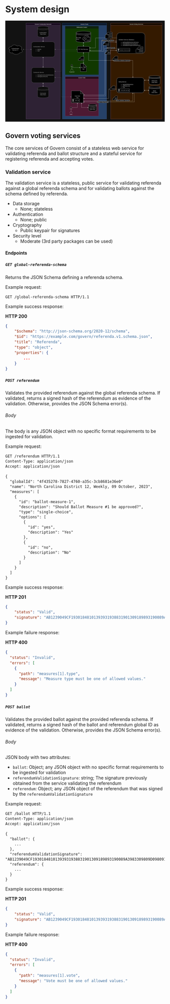# System design

![system overview diagram](resources/system_overview.png)

## Govern voting services

The core services of Govern consist of a stateless web service for validating referenda and ballot structure and a
stateful service for registering referenda and accepting votes.

### Validation service

The validation service is a stateless, public service for validating referenda against a global referenda schema and 
for validating ballots against the schema defined by referenda.

* Data storage
  * None; stateless
* Authentication
  * None; public
* Cryptography
  * Public keypair for signatures
* Security level
  * Moderate (3rd party packages can be used)

#### Endpoints

##### `GET global-referenda-schema`

Returns the JSON Schema defining a referenda schema.

Example request:
```http
GET /global-referenda-schema HTTP/1.1
```

Example success response:

**HTTP 200**
```json
{
    "$schema": "http://json-schema.org/2020-12/schema",
    "$id": "https://example.com/govern/referenda.v1.schema.json",
    "title": "Referenda",
    "type": "object",
    "properties": {
        ...
    }
}
```

##### `POST referendum`

Validates the provided referendum against the global referenda schema. If validated, returns a signed hash of the
referendum as evidence of the validation. Otherwise, provides the JSON Schema error(s).

###### Body

The body is any JSON object with no specific format requirements to be ingested for validation.

Example request:
```http
GET /referendum HTTP/1.1
Content-Type: application/json
Accept: application/json

{
  "globalId": "4f435278-7827-4760-a35c-3cb8681e36e0"
  "name": "North Carolina District 12, Weekly, 09 October, 2023",
  "measures": [
    {
      "id": "ballot-measure-1",
      "description": "Should Ballot Measure #1 be approved?",
      "type": "single-choice",
      "options": [
        {
          "id": "yes",
          "description": "Yes"
        },
        {
          "id": "no",
          "description": "No"
        }
      ]
    }
  ]
}
```

Example success response:

**HTTP 201**
```json
{
    "status": "Valid",
    "signature": "AB1239049CF19301848101393931938831901309189893190089A3983309809D09809132840E9"
}
```

Example failure response:

**HTTP 400**
```json
{
  "status": "Invalid",
  "errors": [
    {
      "path": "measures[1].type",
      "message": "Measure type must be one of allowed values."
    }
  ]
}
```

##### `POST ballot`

Validates the provided ballot against the provided referenda schema. If validated, returns a signed hash of the
ballot and referendum global ID as evidence of the validation. Otherwise, provides the JSON Schema error(s).

###### Body

JSON body with two attributes:

* `ballot`: Object; any JSON object with no specific format requirements to be ingested for validation
* `referendumValidationSignature`: string; The signature previously obtained from the service validating the referendum
* `referendum`: Object; any JSON object of the referendum that was signed by the `referendumValidationSignature`

Example request:
```http
GET /ballot HTTP/1.1
Content-Type: application/json
Accept: application/json

{
  "ballot": {
    ...
  },
  "referendumValidationSignature": "AB1239049CF19301848101393931938831901309189893190089A3983309809D09809132840E9",
  "referendum": {
    ...
  }
}
```

Example success response:

**HTTP 201**
```json
{
    "status": "Valid",
    "signature": "AB1239049CF19301848101393931938831901309189893190089A3983309809D09809132840E9"
}
```

Example failure response:

**HTTP 400**
```json
{
  "status": "Invalid",
  "errors": [
    {
      "path": "measures[1].vote",
      "message": "Vote must be one of allowed values."
    }
  ]
}
```